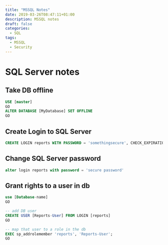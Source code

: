 ```yaml
---
title: "MSSQL Notes"
date: 2019-03-26T08:47:11+01:00
description: MSSQL notes
draft: false
categories:
  - SQL
tags:
  - MSSQL
  - Security
---
```

# SQL Server notes

## Take DB offline

```sql
USE [master]
GO
ALTER DATABASE [MyDatabase] SET OFFLINE
GO
```
## Create Login to SQL Server

```sql
CREATE LOGIN reports WITH PASSWORD = 'somethingsecure', CHECK_EXPIRATION = ON
```

## Change SQL Server password

```sql
alter login reports with password = 'secure password'
```

## Grant rights to a user in db

```sql
use [Database-name]
GO

-- add DB user
CREATE USER [Reports-User] FROM LOGIN [reports]
GO

-- map that user to a role in the db
EXEC sp_addrolemember 'reports', 'Reports-User';
GO
```
